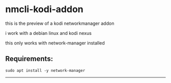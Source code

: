 # nmcli-kodi-addon
this is the preview of a kodi networkmanager addon


i work with a debian linux and kodi nexus


this only works with network-manager installed

Requirements:
--------------------------------------------------
    sudo apt install -y network-manager
--------------------------------------------------
